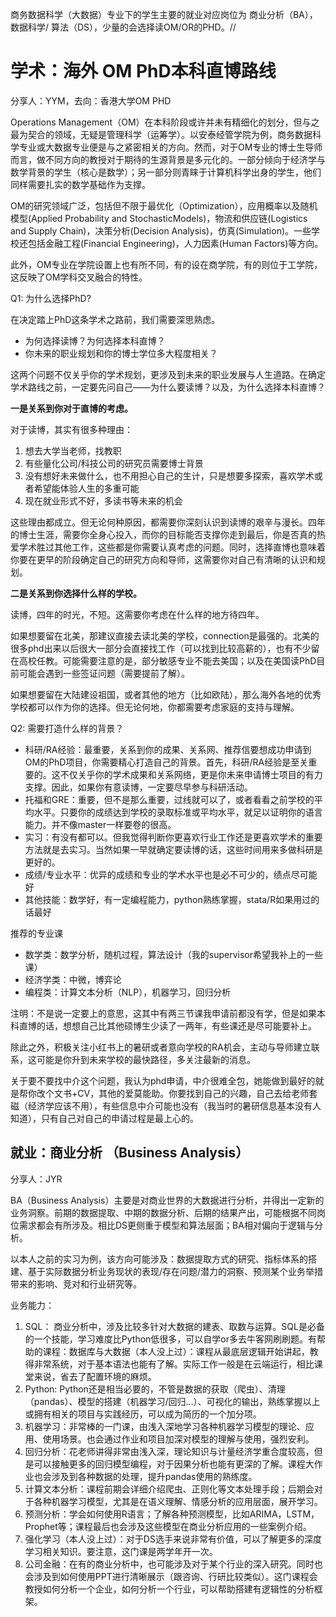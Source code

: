 商务数据科学（大数据）专业下的学生主要的就业对应岗位为 商业分析（BA），数据科学/ 算法（DS），少量的会选择读OM/OR的PHD。//

# **学术：海外 OM PhD本科直博路线**

分享人：YYM，去向：香港大学OM PHD

Operations Management（OM）在本科阶段或许并未有精细化的划分，但与之最为契合的领域，无疑是管理科学（运筹学）。以安泰经管学院为例，商务数据科学专业或大数据专业便是与之紧密相关的方向。然而，对于OM专业的博士生导师而言，做不同方向的教授对于期待的生源背景是多元化的。一部分倾向于经济学与数学背景的学生（核心是数学）；另一部分则青睐于计算机科学出身的学生，他们同样需要扎实的数学基础作为支撑。

OM的研究领域广泛，包括但不限于最优化（Optimization），应用概率以及随机模型(Applied Probability and StochasticModels)，物流和供应链(Logistics and Supply Chain)，决策分析(Decision Analysis)，仿真(Simulation)。一些学校还包括金融工程(Financial Engineering)，人力因素(Human Factors)等方向。

此外，OM专业在学院设置上也有所不同，有的设在商学院，有的则位于工学院，这反映了OM学科交叉融合的特性。

Q1: 为什么选择PhD?

在决定踏上PhD这条学术之路前，我们需要深思熟虑。

* 为何选择读博？为何选择本科直博？
* 你未来的职业规划和你的博士学位多大程度相关？

这两个问题不仅关乎你的学术规划，更涉及到未来的职业发展与人生道路。在确定学术路线之前，一定要先问自己——为什么要读博？以及，为什么选择本科直博？

**一是关系到你对于直博的考虑。**

对于读博，其实有很多种理由：

1. 想去大学当老师，找教职
2. 有些量化公司/科技公司的研究员需要博士背景
3. 没有想好未来做什么，也不用担心自己的生计，只是想要多探索，喜欢学术或者希望能体验人生的多重可能
4. 现在就业形式不好，多读书等未来的机会

这些理由都成立。但无论何种原因，都需要你深刻认识到读博的艰辛与漫长。四年的博士生涯，需要你全身心投入，而你的目标能否支撑你走到最后，你是否真的热爱学术胜过其他工作，这些都是你需要认真考虑的问题。同时，选择直博也意味着你要在更早的阶段确定自己的研究方向和导师，这需要你对自己有清晰的认识和规划。

**二是关系到你选择什么样的学校。**

读博，四年的时光，不短。这需要你考虑在什么样的地方待四年。

如果想要留在北美，那建议直接去读北美的学校，connection是最强的。北美的很多phd出来以后很大一部分会直接找工作（可以找到比较高薪的），也有不少留在高校任教。可能需要注意的是，部分敏感专业不能去美国；以及在美国读PhD目前可能会遇到一些签证问题（需要提前了解）。

如果想要留在大陆建设祖国，或者其他的地方（比如欧陆），那么海外各地的优秀学校都可以作为你的选择。但无论何地，你都需要考虑家庭的支持与理解。

Q2: 需要打造什么样的背景？

* 科研/RA经验：最重要，关系到你的成果、关系网、推荐信要想成功申请到OM的PhD项目，你需要精心打造自己的背景。首先，科研/RA经验是至关重要的。这不仅关乎你的学术成果和关系网络，更是你未来申请博士项目的有力支撑。因此，如果你有意读博，一定要尽早参与科研活动。
* 托福和GRE：重要，但不是那么重要，过线就可以了，或者看看之前学校的平均水平。只要你的成绩达到学校的录取标准或平均水平，就足以证明你的语言能力。并不像master一样要卷的很高。
* 实习：有没有都可以。但我觉得判断你更喜欢行业工作还是更喜欢学术的重要方法就是去实习。当然如果一早就确定要读博的话，这些时间用来多做科研是更好的。
* 成绩/专业水平：优异的成绩和专业的学术水平也是必不可少的，绩点尽可能好
* 其他技能：数学好，有一定编程能力，python熟练掌握，stata/R如果用过的话最好

推荐的专业课

* 数学类：数学分析，随机过程，算法设计（我的supervisor希望我补上的一些课）
* 经济学类：中微，博弈论
* 编程类：计算文本分析（NLP），机器学习，回归分析

注明：不是说一定要上的意思，这其中有两三节课我申请前都没有学，但是如果本科直博的话，想想自己比其他硕博生少读了一两年，有些课还是尽可能要补上。

除此之外，积极关注小红书上的暑研或者意向学校的RA机会，主动与导师建立联系，这可能是你升到未来学校的最快路径，多关注最新的消息。

关于要不要找中介这个问题，我认为phd申请，中介很难全包，她能做到最好的就是帮你改个文书+CV，其他的爱莫能助。你要找到自己的兴趣，自己去给老师套磁（经济学应该不用），有些信息中介可能也没有（我当时的暑研信息基本没有人知道），只有自己对自己的申请过程是最上心的。

## 就业：商业分析 （Business Analysis）

分享人：JYR

BA（Business Analysis）主要是对商业世界的大数据进行分析，并得出一定新的业务洞察。前期的数据提取、中期的数据分析、后期的结果产出，可能根据不同岗位需求都会有所涉及。相比DS更侧重于模型和算法层面；BA相对偏向于逻辑与分析。

以本人之前的实习为例，该方向可能涉及：数据提取方式的研究、指标体系的搭建、基于实际数据分析业务现状的表现/存在问题/潜力的洞察、预测某个业务举措带来的影响、竞对和行业研究等。

业务能力：

1. SQL： 商业分析中，涉及比较多针对大数据的建表、取数与运算。SQL是必备的一个技能，学习难度比Python低很多，可以自学or多去牛客网刷刷题。有帮助的课程：数据库与大数据（本人没上过）：课程从最底层逻辑开始讲起，教得非常系统，对于基本语法也能有了解。实际工作一般是在云端运行，相比课堂来说，省去了配置环境的麻烦。
2. Python: Python还是相当必要的，不管是数据的获取（爬虫）、清理（pandas）、模型的搭建（机器学习/回归…）、可视化的输出，熟练掌握以上或拥有相关的项目与实践经历，可以成为简历的一个加分项。
3. 机器学习：非常棒的一门课，由浅入深地学习各种机器学习模型的理论、应用、使用场景。也会通过作业和项目加深对模型的理解与使用，强烈安利。
4. 回归分析：花老师讲得非常由浅入深，理论知识与计量经济学重合度较高，但是可以接触更多的回归模型编程，对于因果分析也能有更深的了解。课程大作业也会涉及到各种数据的处理，提升pandas使用的熟练度。
5. 计算文本分析：课程前期会详细介绍爬虫、正则化等文本处理手段；后期会对于各种机器学习模型，尤其是在语义理解、情感分析的应用层面，展开学习。
6. 预测分析：学会如何使用R语言；了解各种预测模型，比如ARIMA，LSTM，Prophet等；课程最后也会涉及这些模型在商业分析应用的一些案例介绍。
7. 强化学习（本人没上过）：对于DS选手来说非常有价值，可以了解更多的深度学习相关知识。要注意，这门课是两学年开一次。
8. 公司金融：在有的商业分析中，也可能涉及对于某个行业的深入研究。同时也会涉及到如何使用PPT进行清晰展示（跟咨询、行研比较类似）。这门课程会教授如何分析一个企业，如何分析一个行业，可以帮助搭建有逻辑性的分析框架。
